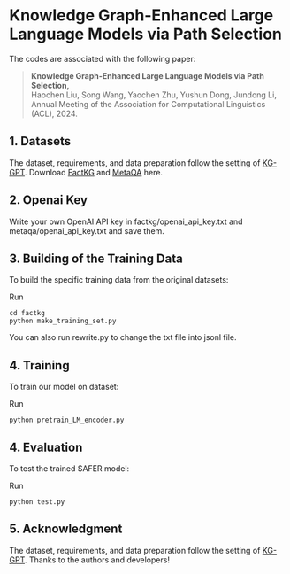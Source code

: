 # Knowledge Graph-Enhanced Large Language Models via Path Selection

The codes are associated with the following paper:

>**Knowledge Graph-Enhanced Large Language Models via Path Selection,**     
>Haochen Liu, Song Wang, Yaochen Zhu, Yushun Dong, Jundong Li,     
>Annual Meeting of the Association for Computational Linguistics (ACL), 2024.


## 1. Datasets

The dataset, requirements, and data preparation follow the setting of [KG-GPT](https://github.com/jiho283/KG-GPT/). 
Download [FactKG](https://github.com/jiho283/FactKG) and [MetaQA](https://github.com/yuyuz/MetaQA) here.

## 2. Openai Key

Write your own OpenAI API key in factkg/openai_api_key.txt and metaqa/openai_api_key.txt and save them.

## 3. Building of the Training Data

To build the specific training data from the original datasets:

Run

    cd factkg
    python make_training_set.py

You can also run rewrite.py to change the txt file into jsonl file.

## 4. Training

To train our model on dataset:

Run

    python pretrain_LM_encoder.py

## 4. Evaluation

To test the trained SAFER model:

Run

    python test.py

## 5. Acknowledgment

The dataset, requirements, and data preparation follow the setting of [KG-GPT](https://github.com/jiho283/KG-GPT/). Thanks to the authors and developers!
